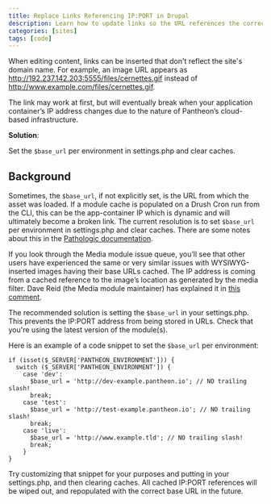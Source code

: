 ```yaml
---
title: Replace Links Referencing IP:PORT in Drupal
description: Learn how to update links so the URL references the correct file path and domain name.
categories: [sites]
tags: [code]
---
```

When editing content, links can be inserted that don't reflect the site's domain name. For example, an image URL appears as http://192.237.142.203:5555/files/cernettes.gif instead of http://www.example.com/files/cernettes.gif.

The link may work at first, but will eventually break when your application container’s IP address changes due to the nature of Pantheon’s cloud-based infrastructure.

**Solution**:

Set the `$base_url` per environment in settings.php and clear caches.


## Background

Sometimes, the `$base_url`, if not explicitly set, is the URL from which the asset was loaded. If a module cache is populated on a Drush Cron run from the CLI, this can be the app-container IP which is dynamic and will ultimately become a broken link. The current resolution is to set `$base_url` per environment in settings.php and clear caches. There are some notes about this in the [Pathologic documentation](https://www.drupal.org/node/257026).

If you look through the Media module issue queue, you’ll see that other users have experienced the same or very similar issues with WYSIWYG-inserted images having their base URLs cached. The IP address is coming from a cached reference to the image’s location as generated by the media filter. Dave Reid (the Media module maintainer) has explained it in [this comment](https://drupal.org/node/1660936#comment-6270618).

The recommended solution is setting the `$base_url` in your settings.php. This prevents the IP:PORT address from being stored in URLs. Check that you're using the latest version of the module(s).

Here is an example of a code snippet to set the `$base_url` per environment:

````
if (isset($_SERVER['PANTHEON_ENVIRONMENT'])) {
  switch ($_SERVER['PANTHEON_ENVIRONMENT']) {
    case 'dev':
      $base_url = 'http://dev-example.pantheon.io'; // NO trailing slash!
      break;
    case 'test':
      $base_url = 'http://test-example.pantheon.io'; // NO trailing slash!
      break;
    case 'live':
      $base_url = 'http://www.example.tld'; // NO trailing slash!
      break;
    }
}
````
Try customizing that snippet for your purposes and putting in your settings.php, and then clearing caches. All cached IP:PORT references will be wiped out, and repopulated with the correct base URL in the future.
